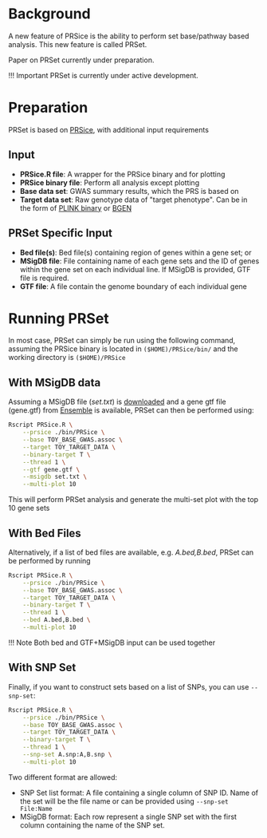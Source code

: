 # Background
A new feature of PRSice is the ability to perform set base/pathway based analysis. This new feature is called PRSet.

Paper on PRSet currently under preparation.

!!! Important
    PRSet is currently under active development.

# Preparation
PRSet is based on [PRSice](quick_start.md), with additional input requirements

## Input
- **PRSice.R file**: A wrapper for the PRSice binary and for plotting
- **PRSice binary file**: Perform all analysis except plotting
- **Base data set**: GWAS summary results, which the PRS is based on
- **Target data set**: Raw genotype data of "target phenotype". Can be in the form of  [PLINK binary](https://www.cog-genomics.org/plink2/formats#bed) or [BGEN](http://www.well.ox.ac.uk/~gav/bgen_format/)
## PRSet Specific Input
- **Bed file(s)**: Bed file(s) containing region of genes within a gene set; or
- **MSigDB file**: File containing name of each gene sets and the ID of genes within the
gene set on each individual line. If MSigDB is provided, GTF file is required.
- **GTF file**: A file contain the genome boundary of each individual gene

# Running PRSet

In most case, PRSet can simply be run using the following command, assuming the
PRSice binary is located in `($HOME)/PRSice/bin/` and the working directory is `($HOME)/PRSice`

## With MSigDB data
Assuming a MSigDB file (*set.txt*) is [downloaded](http://software.broadinstitute.org/gsea/msigdb/) and a gene gtf file (gene.gtf) from [Ensemble](http://www.ensembl.org/index.html) is available, PRSet can then be performed using: 

``` bash hl_lines="7 8 9"
Rscript PRSice.R \
    --prsice ./bin/PRSice \
    --base TOY_BASE_GWAS.assoc \
    --target TOY_TARGET_DATA \
    --binary-target T \
    --thread 1 \
    --gtf gene.gtf \
    --msigdb set.txt \
    --multi-plot 10
```

This will perform PRSet analysis and generate the multi-set plot with the top 10 gene sets

## With Bed Files
Alternatively, if a list of bed files are available, e.g. *A.bed,B.bed*, PRSet can be performed by running

``` bash hl_lines="7 8"
Rscript PRSice.R \
    --prsice ./bin/PRSice \
    --base TOY_BASE_GWAS.assoc \
    --target TOY_TARGET_DATA \
    --binary-target T \
    --thread 1 \
    --bed A.bed,B.bed \
    --multi-plot 10
```

!!! Note
    Both bed and GTF+MSigDB input can be used together

## With SNP Set
Finally, if you want to construct sets based on a list of SNPs, you can use `--snp-set`:

``` bash hl_lines="7 8"
Rscript PRSice.R \
    --prsice ./bin/PRSice \
    --base TOY_BASE_GWAS.assoc \
    --target TOY_TARGET_DATA \
    --binary-target T \
    --thread 1 \
    --snp-set A.snp:A,B.snp \
    --multi-plot 10
```

Two different format are allowed:

- SNP Set list format: A file containing a single column of SNP ID. Name of the set will be the file name or can be provided using `--snp-set File:Name`
- MSigDB format: Each row represent a single SNP set with the first column containing the name of the SNP set.
